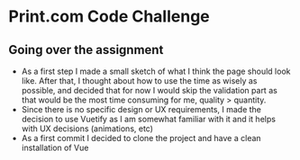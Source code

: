 # Print.com Code Challenge

## Going over the assignment
- As a first step I made a small sketch of what I think the page should look like. After that, I thought about how to use the time as wisely as possible, and decided that for now I would skip the validation part as that would be the most time consuming for me, quality > quantity. 
- Since there is no specific design or UX requirements, I made the decision to use Vuetify as I am somewhat familiar with it and it helps with UX decisions (animations, etc)
- As a first commit I decided to clone the project and have a clean installation of Vue


